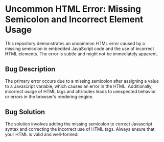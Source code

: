 # Uncommon HTML Error: Missing Semicolon and Incorrect Element Usage

This repository demonstrates an uncommon HTML error caused by a missing semicolon in embedded JavaScript code and the use of incorrect HTML elements.  The error is subtle and might not be immediately apparent.

## Bug Description
The primary error occurs due to a missing semicolon after assigning a value to a Javascript variable, which causes an error in the HTML. Additionally, incorrect usage of HTML tags and attributes leads to unexpected behavior or errors in the browser's rendering engine.

## Bug Solution
The solution involves adding the missing semicolon to correct Javascript syntax and correcting the incorrect use of HTML tags.  Always ensure that your HTML is valid and well-formed.